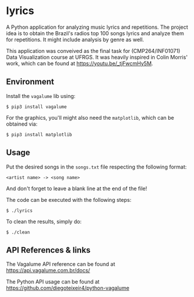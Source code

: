 # lyrics
A Python application for analyzing music lyrics and repetitions. The project idea is to obtain the Brazil's radios top 100 songs lyrics and analyze them for repetitions. It might include analysis by genre as well.

This application was conveived as the final task for (CMP264/INF01071) Data Visualization course at UFRGS. 
It was heavily inspired in Colin Morris' work, which can be found at https://youtu.be/_tjFwcmHy5M.

## Environment
Install the `vagalume` lib using:

    $ pip3 install vagalume

For the graphics, you'll might also need the `matplotlib`, which can be obtained via:

    $ pip3 install matplotlib

## Usage
Put the desired songs in the `songs.txt` file respecting the following format:

`<artist name> -> <song name>`

And don't forget to leave a blank line at the end of the file!

The code can be executed with the following steps:

    $ ./lyrics

To clean the results, simply do:

    $ ./clean

## API References & links
The Vagalume API reference can be found at https://api.vagalume.com.br/docs/

The Python API usage can be found at https://github.com/diegoteixeir4/python-vagalume
